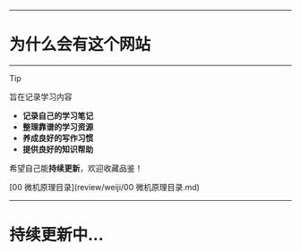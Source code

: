 

---
# **为什么会有这个网站**
---

> [!TIP]
>  
>  旨在记录学习内容
>  - **记录自己的学习笔记**
>  - **整理靠谱的学习资源**
>  - **养成良好的写作习惯**
>  - **提供良好的知识帮助**
>
> 希望自己能**持续更新**，欢迎收藏品鉴！

[00 微机原理目录](review/weiji/00 微机原理目录.md)


---
# 持续更新中...

